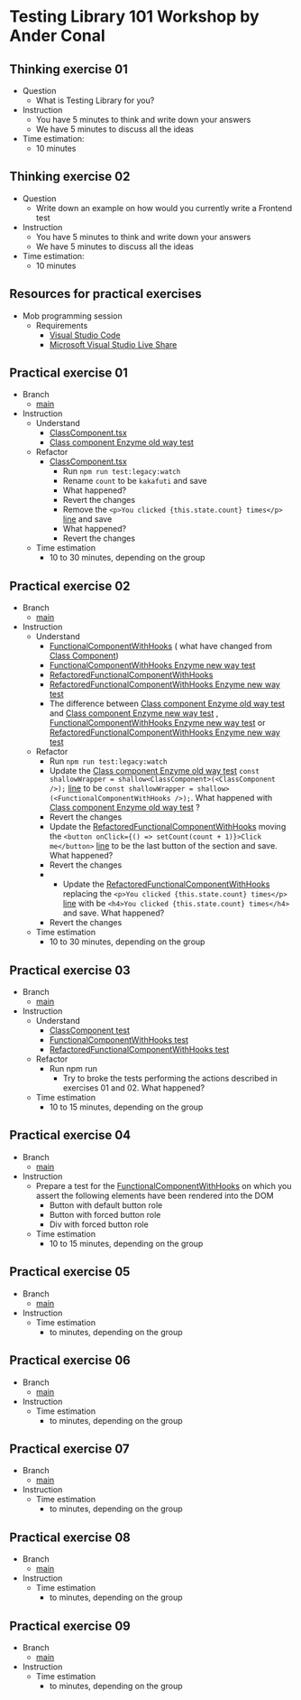 # Testing Library 101 Workshop by Ander Conal

## Thinking exercise 01

* Question
    * What is Testing Library for you?
* Instruction
    * You have 5 minutes to think and write down your answers
    * We have 5 minutes to discuss all the ideas
* Time estimation:
    * 10 minutes

## Thinking exercise 02

* Question
    * Write down an example on how would you currently write a Frontend test
* Instruction
    * You have 5 minutes to think and write down your answers
    * We have 5 minutes to discuss all the ideas
* Time estimation:
    * 10 minutes

## Resources for practical exercises

* Mob programming session
    * Requirements
        * [Visual Studio Code](https://code.visualstudio.com/)
        * [Microsoft Visual Studio Live Share](https://marketplace.visualstudio.com/items?itemName=MS-vsliveshare.vsliveshare)

## Practical exercise 01

* Branch
    * [main](https://github.com/anderconal/testing-library-101-ts-workshop/tree/main)
* Instruction
    * Understand
        * [ClassComponent.tsx](https://github.com/anderconal/testing-library-101-ts-workshop/blob/main/src/ClassComponent/ClassComponent.tsx)
        * [Class component Enzyme old way test](https://github.com/anderconal/testing-library-101-ts-workshop/blob/main/src/TestsLegacy/TestsLegacy.tsx#L14)
    * Refactor
        * [ClassComponent.tsx](https://github.com/anderconal/testing-library-101-ts-workshop/blob/main/src/ClassComponent/ClassComponent.tsx)
            * Run `npm run test:legacy:watch`
            * Rename `count` to be `kakafuti` and save
            * What happened?
            * Revert the changes
            * Remove
              the `<p>You clicked {this.state.count} times</p>` [line](https://github.com/anderconal/testing-library-101-ts-workshop/blob/main/src/ClassComponent/ClassComponent.tsx#L18)
              and save
            * What happened?
            * Revert the changes
    * Time estimation
        * 10 to 30 minutes, depending on the group

## Practical exercise 02

* Branch
    * [main](https://github.com/anderconal/testing-library-101-ts-workshop/tree/main)
* Instruction
    * Understand
        * [FunctionalComponentWithHooks](https://github.com/anderconal/testing-library-101-ts-workshop/blob/main/src/FunctionalComponentWithHooks/FunctionalComponentWithHooks.tsx) (
          what have changed
          from [Class Component]([ClassComponent.tsx](https://github.com/anderconal/testing-library-101-ts-workshop/blob/main/src/ClassComponent/ClassComponent.tsx)))
        * [FunctionalComponentWithHooks Enzyme new way test](https://github.com/anderconal/testing-library-101-ts-workshop/blob/main/src/TestsLegacy/TestsLegacy.tsx#L40)
        * [RefactoredFunctionalComponentWithHooks](https://github.com/anderconal/testing-library-101-ts-workshop/blob/main/src/FunctionalComponentWithHooks/RefactoredFunctionalComponentWithHooks.tsx)
        * [RefactoredFunctionalComponentWithHooks Enzyme new way test](https://github.com/anderconal/testing-library-101-ts-workshop/blob/main/src/TestsLegacy/TestsLegacy.tsx#L54)
        * The difference
          between [Class component Enzyme old way test](https://github.com/anderconal/testing-library-101-ts-workshop/blob/main/src/TestsLegacy/TestsLegacy.tsx#L14)
          and [Class component Enzyme new way test](https://github.com/anderconal/testing-library-101-ts-workshop/blob/main/src/TestsLegacy/TestsLegacy.tsx#L28)
          , [FunctionalComponentWithHooks Enzyme new way test](https://github.com/anderconal/testing-library-101-ts-workshop/blob/main/src/TestsLegacy/TestsLegacy.tsx#L40)
          or [RefactoredFunctionalComponentWithHooks Enzyme new way test](https://github.com/anderconal/testing-library-101-ts-workshop/blob/main/src/TestsLegacy/TestsLegacy.tsx#L54)
    * Refactor
        * Run `npm run test:legacy:watch`
        * Update
          the [Class component Enzyme old way test](https://github.com/anderconal/testing-library-101-ts-workshop/blob/main/src/TestsLegacy/TestsLegacy.tsx#L14) `const shallowWrapper = shallow<ClassComponent>(<ClassComponent />);` [line](https://github.com/anderconal/testing-library-101-ts-workshop/blob/main/src/TestsLegacy/TestsLegacy.tsx#L16)
          to be `const shallowWrapper = shallow>(<FunctionalComponentWithHooks />);`. What happened
          with [Class component Enzyme old way test](https://github.com/anderconal/testing-library-101-ts-workshop/blob/main/src/TestsLegacy/TestsLegacy.tsx#L14)
          ?
        * Revert the changes
        * Update
          the [RefactoredFunctionalComponentWithHooks](https://github.com/anderconal/testing-library-101-ts-workshop/blob/main/src/FunctionalComponentWithHooks/RefactoredFunctionalComponentWithHooks.tsx)
          moving
          the `<button onClick={() => setCount(count + 1)}>Click me</button>` [line](https://github.com/anderconal/testing-library-101-ts-workshop/blob/main/src/FunctionalComponentWithHooks/RefactoredFunctionalComponentWithHooks.tsx#L9)
          to be the last button of the section and save. What happened?
        * Revert the changes
        *
            * Update
              the [RefactoredFunctionalComponentWithHooks](https://github.com/anderconal/testing-library-101-ts-workshop/blob/main/src/FunctionalComponentWithHooks/RefactoredFunctionalComponentWithHooks.tsx)
              replacing
              the `<p>You clicked {this.state.count} times</p>` [line](https://github.com/anderconal/testing-library-101-ts-workshop/blob/main/src/FunctionalComponentWithHooks/RefactoredFunctionalComponentWithHooks.tsx#L8)
              with be `<h4>You clicked {this.state.count} times</h4>` and save. What happened?
        * Revert the changes
    * Time estimation
        * 10 to 30 minutes, depending on the group

## Practical exercise 03

* Branch
    * [main](https://github.com/anderconal/testing-library-101-ts-workshop/tree/main)
* Instruction
    * Understand
        * [ClassComponent test](https://github.com/anderconal/testing-library-101-ts-workshop/blob/main/src/ClassComponent/ClassComponent.test.tsx)
        * [FunctionalComponentWithHooks test](https://github.com/anderconal/testing-library-101-ts-workshop/blob/main/src/FunctionalComponentWithHooks/FunctionalComponentWithHooks.test.tsx)
        * [RefactoredFunctionalComponentWithHooks test](https://github.com/anderconal/testing-library-101-ts-workshop/blob/main/src/FunctionalComponentWithHooks/RefactoredFunctionalComponentWithHooks..test.tsx)
    * Refactor
        * Run npm run
            * Try to broke the tests performing the actions described in exercises 01 and 02. What happened?
    * Time estimation
        * 10 to 15 minutes, depending on the group

## Practical exercise 04

* Branch
    * [main](https://github.com/anderconal/testing-library-101-ts-workshop/tree/main)
* Instruction
    * Prepare a test for
      the [FunctionalComponentWithHooks](https://github.com/anderconal/testing-library-101-ts-workshop/blob/main/src/FunctionalComponentWithHooks/FunctionalComponentWithHooks.tsx)
      on which you assert the following elements have been rendered into the DOM
        * Button with default button role
        * Button with forced button role
        * Div with forced button role
    * Time estimation
        * 10 to 15 minutes, depending on the group

## Practical exercise 05

* Branch
    * [main](https://github.com/anderconal/testing-library-101-ts-workshop/tree/main)
* Instruction
    * Time estimation
        * to minutes, depending on the group

## Practical exercise 06

* Branch
    * [main](https://github.com/anderconal/testing-library-101-ts-workshop/tree/main)
* Instruction
    * Time estimation
        * to minutes, depending on the group

## Practical exercise 07

* Branch
    * [main](https://github.com/anderconal/testing-library-101-ts-workshop/tree/main)
* Instruction
    * Time estimation
        * to minutes, depending on the group

## Practical exercise 08

* Branch
    * [main](https://github.com/anderconal/testing-library-101-ts-workshop/tree/main)
* Instruction
    * Time estimation
        * to minutes, depending on the group

## Practical exercise 09

* Branch
    * [main](https://github.com/anderconal/testing-library-101-ts-workshop/tree/main)
* Instruction
    * Time estimation
        * to minutes, depending on the group